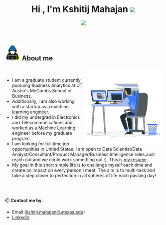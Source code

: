 
<h1 align="center"><b>Hi , I'm Kshitij Mahajan </b><img src="https://media.giphy.com/media/hvRJCLFzcasrR4ia7z/giphy.gif" width="35"></h1>

<p align="center">
  <a href="https://github.com/DenverCoder1/readme-typing-svg"><img src="https://readme-typing-svg.herokuapp.com?font=Time+New+Roman&color=cyan&size=25&center=true&vCenter=true&width=600&height=100&lines=Data+Science+Professional..&hearts;++;Machine+Learning+Engineer,;Computer+Science,;Business+Analytics,;Active+Learner/+Problem+Solver,;Love+to+learn+new+stuffs..<3"></a>
</p>
 
<br>



	
## <picture><img src = "https://github.com/0xAbdulKhalid/0xAbdulKhalid/raw/main/assets/mdImages/about_me.gif" width = 50px></picture> **About me**

<picture> <img align="right" src="https://github.com/0xAbdulKhalid/0xAbdulKhalid/raw/main/assets/mdImages/Right_Side.gif" width = 250px></picture>

<br>

- I am a graduate student currently pursuing Business Analytics at UT Austin's McCombs School of Business.
- Additionally, I am also working with a startup as a machine learning engineer.
- I did my undergrad in Electronics and Telecommunications and worked as a Machine Learning engineer before my graduate program.
- I am looking for full time job opportunities in  United States. I am open to Data Scientist/Data Analyst/Consultant/Product Manager/Business Intelligence roles.Just reach out and we could work something out :). This is [my resume](https://drive.google.com/file/d/1W82c20nuFXfqG2CKbIgYAJSqklsBTskH/view?usp=share_link)
- My goal in this short simple life is to challenge myself each time and create an impact on every person I meet. The aim is to multi-task and take a step closer to perfection in all spheres of life each passing day! 

<br><br>

📫 **Contact me by**:
- Email (kshitij.mahajan@utexas.edu)
- [Linkedin](https://www.linkedin.com/in/kshitij-mahajan-)

